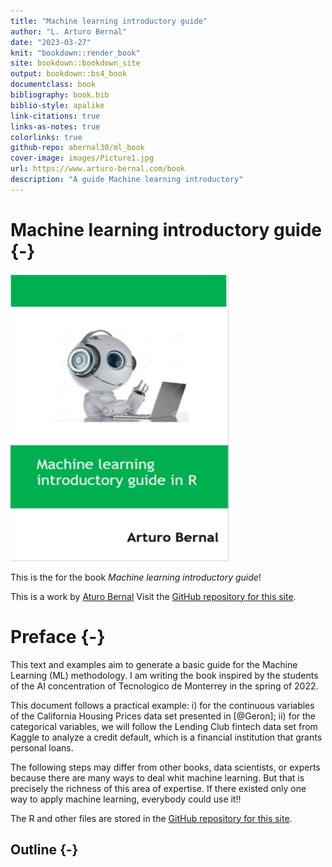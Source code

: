 ```yaml
--- 
title: "Machine learning introductory guide"
author: "L. Arturo Bernal"
date: "2023-03-27"
knit: "bookdown::render_book"
site: bookdown::bookdown_site
output: bookdown::bs4_book
documentclass: book
bibliography: book.bib
biblio-style: apalike
link-citations: true
links-as-notes: true
colorlinks: true
github-repo: abernal30/ml_book 
cover-image: images/Picture1.jpg
url: https://www.arturo-bernal.com/book
description: "A guide Machine learning introductory"
---
```







# Machine learning introductory guide {-}

<a href=""><img src="images/Picture1.jpg" width="350" height="460" alt="Buy from Amazon" class="cover" /></a>

This is the for the book *Machine learning introductory guide*! 

This is a work by [Aturo Bernal](https://www.arturo-bernal.com/index.html) 
Visit the [GitHub repository for this site](https://github.com/abernal30/ml_book). 

<script>
  (function(i,s,o,g,r,a,m){i['GoogleAnalyticsObject']=r;i[r]=i[r]||function(){
  (i[r].q=i[r].q||[]).push(arguments)},i[r].l=1*new Date();a=s.createElement(o),
  m=s.getElementsByTagName(o)[0];a.async=1;a.src=g;m.parentNode.insertBefore(a,m)
  })(window,document,'script','https://www.google-analytics.com/analytics.js','ga');

  ga('create', 'UA-68765210-2', 'auto');
  ga('send', 'pageview');

</script>


# Preface {-}

This text and examples aim to generate a basic guide for the Machine Learning (ML) methodology. I am writing the book inspired by the students of the AI concentration of Tecnologico de Monterrey in the spring of 2022.  

This document follows a practical example: i) for the continuous variables of the California Housing Prices data set presented in [@Geron]; ii) for the categorical variables, we will follow the Lending Club fintech data set from Kaggle to analyze a credit default, which is a financial institution that grants personal loans.

The following steps may differ from other books, data scientists, or experts because there are many ways to deal whit machine learning. But that is precisely the richness of this area of expertise. If there existed only one way to apply machine learning, everybody could use it!!


The R and other files are stored in the [GitHub repository for this site](https://github.com/abernal30/ml_book). 

## Outline {-}

